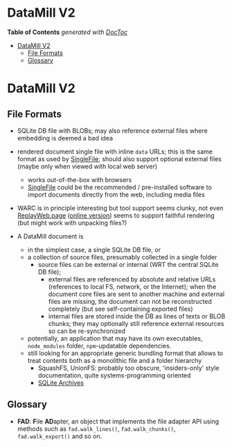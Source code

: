 

# DataMill V2


<!-- START doctoc generated TOC please keep comment here to allow auto update -->
<!-- DON'T EDIT THIS SECTION, INSTEAD RE-RUN doctoc TO UPDATE -->
**Table of Contents**  *generated with [DocToc](https://github.com/thlorenz/doctoc)*

- [DataMill V2](#datamill-v2)
  - [File Formats](#file-formats)
  - [Glossary](#glossary)

<!-- END doctoc generated TOC please keep comment here to allow auto update -->



# DataMill V2


## File Formats

* SQLite DB file with BLOBs; may also reference external files where embedding is deemed a bad idea

* rendered document single file with inline `data` URLs; this is the same format as used by
  [SingleFile](https://github.com/gildas-lormeau/SingleFile); should also support optional external files
  (maybe only when viewed with local web server)
  * works out-of-the-box with browsers
  * [SingleFile](https://github.com/gildas-lormeau/SingleFile) could be the recommended / pre-installed
    software to import documents directly from the web, including media files

* WARC is in principle interesting but tool support seems clunky, not even
  [ReplayWeb.page](https://github.com/webrecorder/replayweb.page) ([online version](https://replayweb.page))
  seems to support faithful rendering (but might work with unpacking files?)

* A DataMill document is
  * in the simplest case, a single SQLite DB file, or
  * a collection of source files, presumably collected in a single folder
    * source files can be external or internal (WRT the central SQLite DB file);
      * external files are referenced by absolute and relative URLs (references to local FS, network, or the
        Internet); when the document core files are sent to another machine and external files are missing,
        the document can not be reconstructed completely (but see self-containing exported files)
      * internal files are stored inside the DB as lines of texts or BLOB chunks; they may optionally still
        reference external resources so can be re-synchronized
  * potentially, an application that may have its own executables, `node_modules` folder, `npm`-updatable
    dependencies.
  * still looking for an appropriate generic bundling format that allows to treat contents both as a
    monolithic file and a folder hierarchy
    * SquashFS, UnionFS: probably too obscure, 'insiders-only' style documentation, quite
      systems-programming oriented
    * [SQLite Archives](https://www.sqlite.org/sqlar.html)

## Glossary

* **FAD**: **F**ile **AD**apter, an object that implements the file adapter API using methods such as
  `fad.walk_lines()`, `fad.walk_chunks()`, `fad.walk_export()` and so on. 


   
